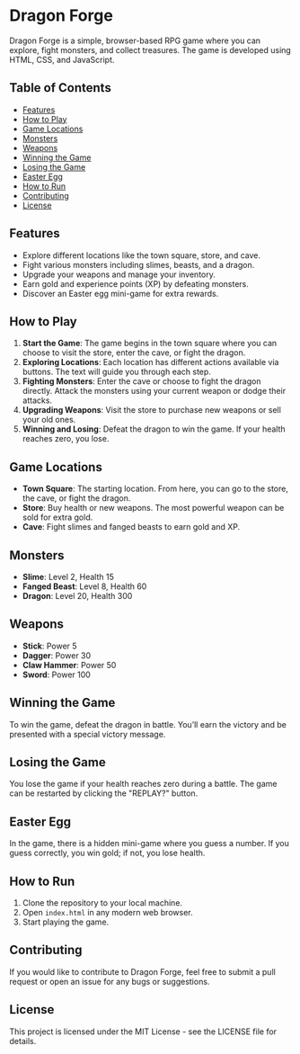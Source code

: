 # Dragon Forge

Dragon Forge is a simple, browser-based RPG game where you can explore, fight monsters, and collect treasures. The game is developed using HTML, CSS, and JavaScript.

## Table of Contents

- [Features](#features)
- [How to Play](#how-to-play)
- [Game Locations](#game-locations)
- [Monsters](#monsters)
- [Weapons](#weapons)
- [Winning the Game](#winning-the-game)
- [Losing the Game](#losing-the-game)
- [Easter Egg](#easter-egg)
- [How to Run](#how-to-run)
- [Contributing](#contributing)
- [License](#license)

## Features

- Explore different locations like the town square, store, and cave.
- Fight various monsters including slimes, beasts, and a dragon.
- Upgrade your weapons and manage your inventory.
- Earn gold and experience points (XP) by defeating monsters.
- Discover an Easter egg mini-game for extra rewards.

## How to Play

1. **Start the Game**: The game begins in the town square where you can choose to visit the store, enter the cave, or fight the dragon.
2. **Exploring Locations**: Each location has different actions available via buttons. The text will guide you through each step.
3. **Fighting Monsters**: Enter the cave or choose to fight the dragon directly. Attack the monsters using your current weapon or dodge their attacks.
4. **Upgrading Weapons**: Visit the store to purchase new weapons or sell your old ones.
5. **Winning and Losing**: Defeat the dragon to win the game. If your health reaches zero, you lose.

## Game Locations

- **Town Square**: The starting location. From here, you can go to the store, the cave, or fight the dragon.
- **Store**: Buy health or new weapons. The most powerful weapon can be sold for extra gold.
- **Cave**: Fight slimes and fanged beasts to earn gold and XP.

## Monsters

- **Slime**: Level 2, Health 15
- **Fanged Beast**: Level 8, Health 60
- **Dragon**: Level 20, Health 300

## Weapons

- **Stick**: Power 5
- **Dagger**: Power 30
- **Claw Hammer**: Power 50
- **Sword**: Power 100

## Winning the Game

To win the game, defeat the dragon in battle. You’ll earn the victory and be presented with a special victory message.

## Losing the Game

You lose the game if your health reaches zero during a battle. The game can be restarted by clicking the "REPLAY?" button.

## Easter Egg

In the game, there is a hidden mini-game where you guess a number. If you guess correctly, you win gold; if not, you lose health.

## How to Run

1. Clone the repository to your local machine.
2. Open `index.html` in any modern web browser.
3. Start playing the game.

## Contributing

If you would like to contribute to Dragon Forge, feel free to submit a pull request or open an issue for any bugs or suggestions.

## License

This project is licensed under the MIT License - see the LICENSE file for details.
